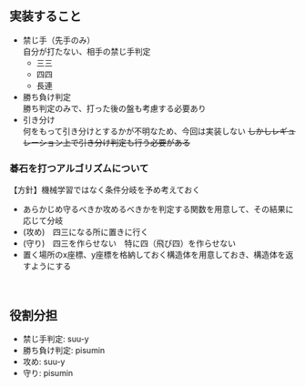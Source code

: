 ## 実装すること
- 禁じ手（先手のみ）<br>
  自分が打たない、相手の禁じ手判定
  - 三三
  - 四四
  - 長連
- 勝ち負け判定<br>
  勝ち判定のみで、打った後の盤も考慮する必要あり
- 引き分け<br>
  何をもって引き分けとするかが不明なため、今回は実装しない
  ~~しかしレギュレーション上で引き分け判定も行う必要がある~~<br>
  

### 碁石を打つアルゴリズムについて
【方針】機械学習ではなく条件分岐を予め考えておく
- あらかじめ守るべきか攻めるべきかを判定する関数を用意して、その結果に応じて分岐
- (攻め)　四三になる所に置きに行く
- (守り)　四三を作らせない　特に四（飛び四）を作らせない
- 置く場所のx座標、y座標を格納しておく構造体を用意しておき、構造体を返すようにする
<br>

## 役割分担
- 禁じ手判定: suu-y
- 勝ち負け判定: pisumin
- 攻め: suu-y
- 守り: pisumin

